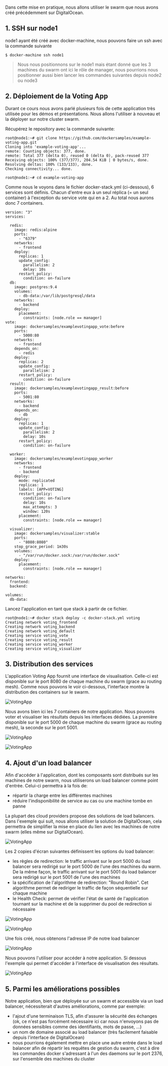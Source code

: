 Dans cette mise en pratique, nous allons utiliser le swarm que nous avons créé précédemment sur DigitalOcean.

## 1. SSH sur node1

node1 ayant été créé avec docker-machine, nous pouvons faire un ssh avec la commande suivante

```
$ docker-machine ssh node1
```

> Nous nous positionnons sur le node1 mais étant donné que les 3 machines du swarm ont ici le rôle de manager, nous pourrions nous positionner aussi bien lancer les commandes suivantes depuis node2 ou node3

## 2. Déploiement de la Voting App

Durant ce cours nous avons parlé plusieurs fois de cette application très utilisée pour les démos et présentations. Nous allons l'utiliser à nouveau et la déployer sur notre cluster swarm.

Récupérez le repository avec la commande suivante:

```
root@node1:~# git clone https://github.com/dockersamples/example-voting-app.git
Cloning into 'example-voting-app'...
remote: Counting objects: 377, done.
remote: Total 377 (delta 0), reused 0 (delta 0), pack-reused 377
Receiving objects: 100% (377/377), 204.54 KiB | 0 bytes/s, done.
Resolving deltas: 100% (133/133), done.
Checking connectivity... done.

root@node1:~# cd example-voting-app
```


Comme nous le voyons dans le fichier docker-stack.yml (ci-dessous), 6 services sont définis. Chacun d'entre eux à un seul réplica (= un seul container) à l'exception du service vote qui en a 2. Au total nous aurons donc 7 containers.

```
version: "3"
services:

  redis:
    image: redis:alpine
    ports:
      - "6379"
    networks:
      - frontend
    deploy:
      replicas: 1
      update_config:
        parallelism: 2
        delay: 10s
      restart_policy:
        condition: on-failure
  db:
    image: postgres:9.4
    volumes:
      - db-data:/var/lib/postgresql/data
    networks:
      - backend
    deploy:
      placement:
        constraints: [node.role == manager]
vote:
    image: dockersamples/examplevotingapp_vote:before
    ports:
      - 5000:80
    networks:
      - frontend
    depends_on:
      - redis
    deploy:
      replicas: 2
      update_config:
        parallelism: 2
      restart_policy:
        condition: on-failure
  result:
    image: dockersamples/examplevotingapp_result:before
    ports:
      - 5001:80
    networks:
      - backend
    depends_on:
      - db
    deploy:
      replicas: 1
      update_config:
        parallelism: 2
        delay: 10s
      restart_policy:
        condition: on-failure

  worker:
    image: dockersamples/examplevotingapp_worker
    networks:
      - frontend
      - backend
    deploy:
      mode: replicated
      replicas: 1
      labels: [APP=VOTING]
      restart_policy:
        condition: on-failure
        delay: 10s
        max_attempts: 3
        window: 120s
      placement:
        constraints: [node.role == manager]

  visualizer:
    image: dockersamples/visualizer:stable
    ports:
      - "8080:8080"
    stop_grace_period: 1m30s
    volumes:
      - "/var/run/docker.sock:/var/run/docker.sock"
    deploy:
      placement:
        constraints: [node.role == manager]

networks:
  frontend:
  backend:

volumes:
  db-data:
```

Lancez l'application en tant que stack à partir de ce fichier.

```
root@node1:~# docker stack deploy -c docker-stack.yml voting
Creating network voting_frontend
Creating network voting_backend
Creating network voting_default
Creating service voting_vote
Creating service voting_result
Creating service voting_worker
Creating service voting_visualizer
```

## 3. Distribution des services

L'application Voting App fournit une interface de visualisation. Celle-ci est disponible sur le port 8080 de chaque machine du swarm (grace au routing mesh). Comme nous pouvons le voir ci-dessous, l'interface montre la distribution des containers sur le swarm.

![VotingApp](./images/voting-app-do1.png)

Nous avons bien ici les 7 containers de notre application. Nous pouvons voter et visualiser les résultats depuis les interfaces dédiées. La première disponible sur le port 5000 de chaque machine du swarm (grace au routing mesh), la seconde sur le port  5001.

![VotingApp](./images/voting-app-do2.png)

![VotingApp](./images/voting-app-do3.png)

## 4. Ajout d'un load balancer

Afin d'accéder à l'application, dont les composants sont distribués sur les machines de notre swarm, nous utiliserons un load balancer comme point d'entrée. Celui-ci permettra à la fois de:
* répartir la charge entre les différentes machines
* réduire l'indisponibilité de service au cas ou une machine tombe en panne

La plupart des cloud providers propose des solutions de load balancers. Dans l'exemple qui suit, nous allons utiliser la solution de DigitalOcean, cela permettra de simplifier la mise en place du lien avec les machines de notre swarm (elles même sur DigitalOcean).

![VotingApp](./images/voting-app-do4.png)

Les 2 copies d'écran suivantes définissent les options du load balancer:
* les règles de redirection: le traffic arrivant sur le port 5000 du load balancer sera redirigé sur le port 5000 de l'une des machines du warm. De la même façon, le traffic arrivant sur le port 5001 du load balancer sera redirigé sur le port 5001 de l'une des machines
* la spécification de l'algorithme de redirection: "Round Robin". Cet algorithme permet de rediriger le traffic de façon séquentielle sur chaque machine
* le Health Check: permet de vérifier l'état de santé de l'application tournant sur la machine et de la supprimer du pool de redirection si nécessaire

![VotingApp](./images/voting-app-do5.png)

![VotingApp](./images/voting-app-do6.png)

Une fois créé, nous obtenons l'adresse IP de notre load balancer

![VotingApp](./images/voting-app-do7.png)

Nous pouvons l'utiliser pour accéder à notre application. Si dessous l'exemple qui permet d'accéder à l'interface de visualisation des résultats.

![VotingApp](./images/voting-app-do8.png)

## 5. Parmi les améliorations possibles

Notre application, bien que déployée sur un swarm et accessible via un load balancer, nécessiterait d'autres améliorations, comme par exemple:
* l'ajout d'une terminaison TLS, afin d'assurer la sécurité des échanges (ok, ce n'est pas forcément nécessaire ici car nous n'envoyons pas de données sensibles comme des identifiants, mots de passe, ...)
* un nom de domaine associé au load balancer (très facilement faisable depuis l'interface de DigitalOcean)
* nous pourrions également mettre en place une autre entrée dans le load balancer afin de répartir les requêtes de gestion du swarm, c'est à dire les commandes docker s'adressant à l'un des daemons sur le port 2376, sur l'ensemble des machines du cluster
